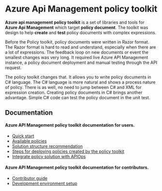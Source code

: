 # Azure Api Management policy toolkit

**Azure api management policy toolkit** is a set of libraries and tools for **Azure Api Management** which target 
**policy document**. The toolkit was design to help **create** and **test** policy documents with complex expressions.

Before the Policy toolkit, policy documents were written in Razor format.
The Razor format is hard to read and understand, especially when there are a lot of expressions.
The feedback loop on new documents or event the smallest changes was very long.
It required live Azure API Management instance,
a policy document deployment and manual testing through the API request.

The policy toolkit changes that. It allows you to write policy documents in C# language.
The C# language is more natural and shows a process nature of policy.
There is as well, no need to jump between C# and XML for expression creation.
Creating policy documents in C# brings another advantage.
Simple C# code can test the policy document in the unit test.

## Documentation

#### Azure API Management policy toolkit documentation for users.
* [Quick start](docs/QuickStart.md)
* [Available policies](docs/AvaliablePolicies.md)
* [Solution structure recommendation](docs/SolutionStructureRecommendation.md)
* [Steps for deploying policies created by the policy toolkit](docs/IntegratePolicySolution.md)
* [Integrate policy solution with APIOps](docs/IntegratePolicySolutionWithApiOps.md)

#### Azure API Management policy toolkit documentation for contributors.
* [Contributor guide](CONTRIBUTING.md)
* [Development environment setup](docs/DevEnvironmentSetup.md)
